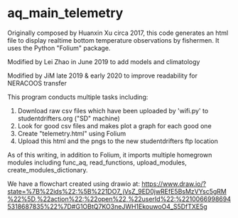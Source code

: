 # aq_main_telemetry
Originally composed by Huanxin Xu circa 2017, this code generates an html file to display realtime bottom temperature observations by fishermen.  It uses the Python "Folium" package.  

Modified by Lei Zhao in June 2019 to add models and climatology

Modified by JiM late 2019 & early 2020 to improve readability for NERACOOS transfer

This program conducts multiple tasks including:
1. Download raw csv files which have been uploaded by 'wifi.py' to studentdrifters.org ("SD" machine)
2. Look for good csv files and makes plot a graph for each good one
3. Create "telemetry.html" using Folium
4. Upload this html and the pngs to the new studentdrifters ftp location

As of this writing, in addition to Folium, it imports  multiple homegrown modules including func_aq, read_functions, upload_modules, create_modules_dictionary.

We have a flowchart created using drawio at:
https://www.draw.io/?state=%7B%22ids%22:%5B%221DO7_jVsZ_9ED0jwREfE5BsMzVYsc5gRM%22%5D,%22action%22:%22open%22,%22userId%22:%22100669986945318687835%22%7D#G1OBtQ7KO3neJWH1EkouwoO4_S5DfTXE5g


